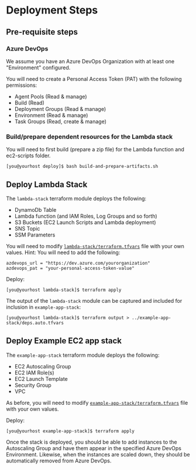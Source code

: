 # Deployment Steps

## Pre-requisite steps
### Azure DevOps
We assume you have an Azure DevOps Organization with at least one "Environment" configured.

You will need to create a Personal Access Token (PAT) with the following permissions:
* Agent Pools (Read & manage)
* Build (Read)
* Deployment Groups (Read & manage)
* Environment (Read & manage)
* Task Groups (Read, create & manage)

### Build/prepare dependent resources for the Lambda stack
You will need to first build (prepare a zip file) for the Lambda function and ec2-scripts folder. 
```
[you@yourhost deploy]$ bash build-and-prepare-artifacts.sh
```

## Deploy Lambda Stack
The `lambda-stack` terraform module deploys the following:
* DynamoDb Table
* Lambda function (and IAM Roles, Log Groups and so forth)
* S3 Buckets (EC2 Launch Scripts and Lambda deployment)
* SNS Topic
* SSM Parameters

You will need to modify [`lambda-stack/terraform.tfvars`](lambda-stack/terraform.tfvars) file with your own values.
Hint: You will need to add the following:
```
azdevops_url = "https://dev.azure.com/yourorganization"
azdevops_pat = "your-personal-access-token-value"
```

Deploy:
```
[you@yourhost lambda-stack]$ terraform apply
```

The output of the `lambda-stack` module can be captured and included for inclusion in `example-app-stack`:
```
[you@yourhost lambda-stack]$ terraform output > ../example-app-stack/deps.auto.tfvars
```

## Deploy Example EC2 app stack
The `example-app-stack` terraform module deploys the following:
* EC2 Autoscaling Group
* EC2 IAM Role(s)
* EC2 Launch Template
* Security Group
* VPC

As before, you will need to modify [`example-app-stack/terraform.tfvars`](example-app-stack/terraform.tfvars) file with your own values.

Deploy:
```
[you@yourhost example-app-stack]$ terraform apply
```

Once the stack is deployed, you should be able to add instances to the Autoscaling Group and have them appear in the specified Azure DevOps Environment. Likewise, when the instances are scaled down, they should be automatically removed from Azure DevOps.